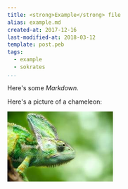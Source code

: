 ```yaml
---
title: <strong>Example</strong> file
alias: example.md
created-at: 2017-12-16
last-modified-at: 2018-03-12
template: post.peb
tags:
  - example
  - sokrates
...
```


Here's some *Markdown*.

Here's a picture of a chameleon:

![Chameleon](chameleon.jpg)
